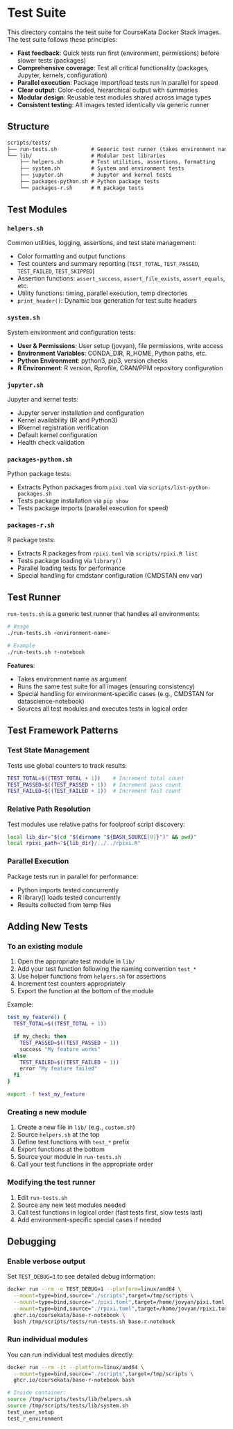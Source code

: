 # Test Suite

This directory contains the test suite for CourseKata Docker Stack images. The test suite follows these principles:

- **Fast feedback**: Quick tests run first (environment, permissions) before slower tests (packages)
- **Comprehensive coverage**: Test all critical functionality (packages, Jupyter, kernels, configuration)
- **Parallel execution**: Package import/load tests run in parallel for speed
- **Clear output**: Color-coded, hierarchical output with summaries
- **Modular design**: Reusable test modules shared across image types
- **Consistent testing**: All images tested identically via generic runner

## Structure

```txt
scripts/tests/
├── run-tests.sh           # Generic test runner (takes environment name)
└── lib/                   # Modular test libraries
    ├── helpers.sh         # Test utilities, assertions, formatting
    ├── system.sh          # System and environment tests
    ├── jupyter.sh         # Jupyter and kernel tests
    ├── packages-python.sh # Python package tests
    └── packages-r.sh      # R package tests
```

## Test Modules

### `helpers.sh`

Common utilities, logging, assertions, and test state management:

- Color formatting and output functions
- Test counters and summary reporting (`TEST_TOTAL`, `TEST_PASSED`, `TEST_FAILED`, `TEST_SKIPPED`)
- Assertion functions: `assert_success`, `assert_file_exists`, `assert_equals`, etc.
- Utility functions: timing, parallel execution, temp directories
- `print_header()`: Dynamic box generation for test suite headers

### `system.sh`

System environment and configuration tests:

- **User & Permissions**: User setup (jovyan), file permissions, write access
- **Environment Variables**: CONDA_DIR, R_HOME, Python paths, etc.
- **Python Environment**: python3, pip3, version checks
- **R Environment**: R version, Rprofile, CRAN/PPM repository configuration

### `jupyter.sh`

Jupyter and kernel tests:

- Jupyter server installation and configuration
- Kernel availability (IR and Python3)
- IRkernel registration verification
- Default kernel configuration
- Health check validation

### `packages-python.sh`

Python package tests:

- Extracts Python packages from `pixi.toml` via `scripts/list-python-packages.sh`
- Tests package installation via `pip show`
- Tests package imports (parallel execution for speed)

### `packages-r.sh`

R package tests:

- Extracts R packages from `rpixi.toml` via `scripts/rpixi.R list`
- Tests package loading via `library()`
- Parallel loading tests for performance
- Special handling for cmdstanr configuration (CMDSTAN env var)

## Test Runner

`run-tests.sh` is a generic test runner that handles all environments:

```bash
# Usage
./run-tests.sh <environment-name>

# Example
./run-tests.sh r-notebook
```

**Features**:

- Takes environment name as argument
- Runs the same test suite for all images (ensuring consistency)
- Special handling for environment-specific cases (e.g., CMDSTAN for datascience-notebook)
- Sources all test modules and executes tests in logical order

## Test Framework Patterns

### Test State Management

Tests use global counters to track results:

```bash
TEST_TOTAL=$((TEST_TOTAL + 1))    # Increment total count
TEST_PASSED=$((TEST_PASSED + 1))  # Increment pass count
TEST_FAILED=$((TEST_FAILED + 1))  # Increment fail count
```

### Relative Path Resolution

Test modules use relative paths for foolproof script discovery:

```bash
local lib_dir="$(cd "$(dirname "${BASH_SOURCE[0]}")" && pwd)"
local rpixi_path="${lib_dir}/../../rpixi.R"
```

### Parallel Execution

Package tests run in parallel for performance:

- Python imports tested concurrently
- R library() loads tested concurrently
- Results collected from temp files

## Adding New Tests

### To an existing module

1. Open the appropriate test module in `lib/`
2. Add your test function following the naming convention `test_*`
3. Use helper functions from `helpers.sh` for assertions
4. Increment test counters appropriately
5. Export the function at the bottom of the module

Example:

```bash
test_my_feature() {
  TEST_TOTAL=$((TEST_TOTAL + 1))

  if my_check; then
    TEST_PASSED=$((TEST_PASSED + 1))
    success "My feature works"
  else
    TEST_FAILED=$((TEST_FAILED + 1))
    error "My feature failed"
  fi
}

export -f test_my_feature
```

### Creating a new module

1. Create a new file in `lib/` (e.g., `custom.sh`)
2. Source `helpers.sh` at the top
3. Define test functions with `test_*` prefix
4. Export functions at the bottom
5. Source your module in `run-tests.sh`
6. Call your test functions in the appropriate order

### Modifying the test runner

1. Edit `run-tests.sh`
2. Source any new test modules needed
3. Call test functions in logical order (fast tests first, slow tests last)
4. Add environment-specific special cases if needed

## Debugging

### Enable verbose output

Set `TEST_DEBUG=1` to see detailed debug information:

```bash
docker run --rm -e TEST_DEBUG=1 --platform=linux/amd64 \
  --mount=type=bind,source="./scripts",target=/tmp/scripts \
  --mount=type=bind,source="./pixi.toml",target=/home/jovyan/pixi.toml \
  --mount=type=bind,source="./rpixi.toml",target=/home/jovyan/rpixi.toml \
  ghcr.io/coursekata/base-r-notebook \
  bash /tmp/scripts/tests/run-tests.sh base-r-notebook
```

### Run individual modules

You can run individual test modules directly:

```bash
docker run --rm -it --platform=linux/amd64 \
  --mount=type=bind,source="./scripts",target=/tmp/scripts \
  ghcr.io/coursekata/base-r-notebook bash

# Inside container:
source /tmp/scripts/tests/lib/helpers.sh
source /tmp/scripts/tests/lib/system.sh
test_user_setup
test_r_environment
```

